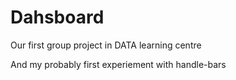 # Dahsboard
Our first group project in DATA learning centre

And my probably first experiement with handle-bars
